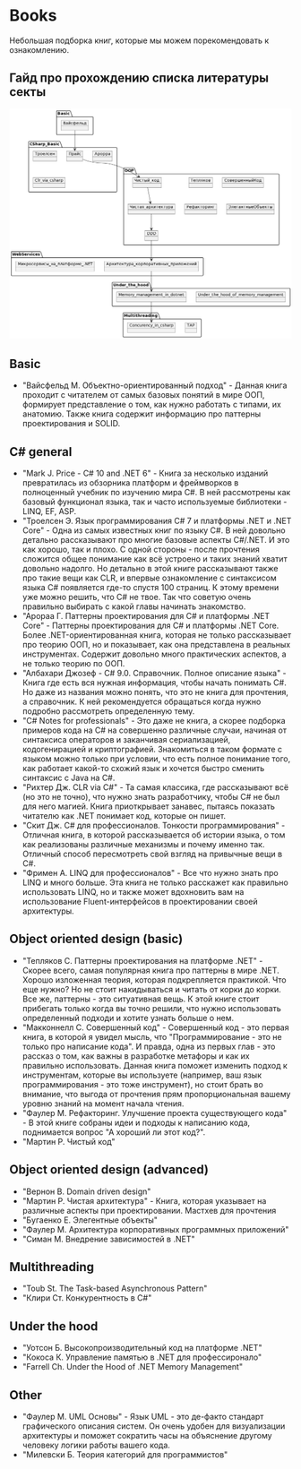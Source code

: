 # Books

Небольшая подборка книг, которые мы можем порекомендовать к ознакомлению.

## Гайд про прохождению списка литературы секты

![books](Book-guide.png)

## Basic

- "Вайсфельд М. Объектно-ориентированный подход" - Данная книга проходит с читателем от самых базовых понятий в мире ООП, формирует представление о том, как нужно работать с типами, их анатомию. Также книга содержит информацию про паттерны проектирования и SOLID.

## C# general

- "Mark J. Price - C# 10 and .NET 6" - Книга за несколько изданий превратилась из обзорника платформ и фреймворков в полноценный учебник по изучению мира C#. В ней рассмотрены как базовый функционал языка, так и часто используемые библиотеки - LINQ, EF, ASP.
- "Троелсен Э. Язык программирования C# 7 и платформы .NET и .NET Core" - Одна из самых известных книг по языку C#. В ней довольно детально рассказывают про многие базовые аспекты C#/.NET. И это как хорошо, так и плохо. С одной стороны - после прочтения сложится общее понимание как всё устроено и таких знаний хватит довольно надолго. Но детально в этой книге рассказывают также про такие вещи как CLR, и впервые ознакомление с синтаксисом языка C# появляется где-то спустя 100 страниц. К этому времени уже можно решить, что C# не твое. Так что советую очень правильно выбирать с какой главы начинать знакомство.
- "Арораа Г. Паттерны проектирования для C# и платформы .NET Core" - Паттерны проектирования для C# и платформы .NET Core. Более .NET-ориентированная книга, которая не только рассказывает про теорию ООП, но и показывает, как она представлена в реальных инструментах. Содержит довольно много практических аспектов, а не только теорию по ООП.
- "Албахари Джозеф - C# 9.0. Справочник. Полное описание языка" - Книга где есть вся нужная информация, чтобы начать понимать C#. Но даже из названия можно понять, что это не книга для прочтения, а справочник. К ней рекомендуется обращаться когда нужно подробно рассмотреть определенную тему.
- "C# Notes for professionals" - Это даже не книга, а скорее подборка примеров кода на C# на совершенно различные случаи, начиная от синтаксиса операторов и заканчивая сериализацией, кодогенирацией и криптографией. Знакомиться в таком формате с языком можно только при условии, что есть полное понимание того, как работает какой-то схожий язык и хочется быстро сменить синтаксис с Java на C#.
- "Рихтер Дж. CLR via C#" - Та самая классика, где рассказывают всё (но это не точно), что нужно знать разработчику, чтобы C# не был для него магией. Книга приоткрывает занавес, пытаясь показать читателю как .NET понимает код, которые он пишет.
- "Скит Дж. C# для профессионалов. Тонкости программирования" - Отличная книга, в которой рассказывается об истории языка, о том как реализованы различные механизмы и почему именно так. Отличный способ пересмотреть свой взгляд на привычные вещи в C#.
- "Фримен А. LINQ для профессионалов" - Все что нужно знать про LINQ и много больше. Эта книга не только расскажет как правильно использовать LINQ, но и также может вдохновить вам на использование Fluent-интерфейсов в проектировании своей архитектуры.

## Object oriented design (basic)

- "Тепляков С. Паттерны проектирования на платформе .NET" - Скорее всего, самая популярная книга про паттерны в мире .NET. Хорошо изложенная теория, которая подкрепляется практикой. Что еще нужно? Но не стоит накидываться и читать от корки до корки. Все же, паттерны - это ситуативная вещь. К этой книге стоит прибегать только когда вы точно решили, что нужно использовать определенный подходи и хотите узнать больше о нем.
- "Макконнелл С. Совершенный код" - Совершенный код - это первая книга, в которой я увидел мысль, что "Программирование - это не только про написание кода". И правда, одна из первых глав - это рассказ о том, как важны в разработке метафоры и как их правильно использовать. Данная книга поможет изменить подход к инструментам, которые вы используете (например, ваш язык программирования - это тоже инструмент), но стоит брать во внимание, что выгода от прочтения прям пропорциональная вашему уровню знаний на момент начала чтения.
- "Фаулер М. Рефакторинг. Улучшение проекта существующего кода" - В этой книге собраны идеи и подходы к написанию кода, поднимается вопрос "А хороший ли этот код?".
- "Мартин Р. Чистый код"

## Object oriented design (advanced)

- "Вернон В. Domain driven design"
- "Мартин Р. Чистая архитектура" - Книга, которая указывает на различные аспекты при проектировании. Мастхев для прочтения
- "Бугаенко Е. Элегентные объекты"
- "Фаулер М. Архитектура корпоративных программных приложений"
- "Симан М. Внедрение зависимостей в .NET"

## Multithreading

- "Toub St. The Task-based Asynchronous Pattern"
- "Клири Ст. Конкурентность в C#"

## Under the hood

- "Уотсон Б. Высокопроизводительный код на платформе .NET"
- "Кокоса К. Управление памятью в .NET для профессиронало"
- "Farrell Ch. Under the Hood of .NET Memory Management"

## Other

- "Фаулер М. UML Основы" - Язык UML - это де-факто стандарт графического описания систем. Он очень удобен для визуализации архитектуры и поможет сократить часы на объяснение другому человеку логики работы вашего кода.
- "Милевски Б. Теория категорий для программистов"
